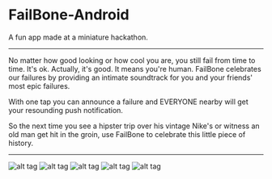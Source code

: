 FailBone-Android
================

A fun app made at a miniature hackathon.

----------------------------------------

No matter how good looking or how cool you are, you still fail from time to time. It's ok. Actually, it's good. It means you're human. FailBone celebrates our failures by providing an intimate soundtrack for you and your friends' most epic failures. 

With one tap you can announce a failure and EVERYONE nearby will get your resounding push notification. 

So the next time you see a hipster trip over his vintage Nike's or witness an old man get hit in the groin, use FailBone to celebrate this little piece of history. 

----------------------------------------

![alt tag](http://i.imgur.com/3spgdAF.jpg)
![alt tag](http://i.imgur.com/cMgSzSJ.jpg)
![alt tag](http://i.imgur.com/ns5znGu.jpg)
![alt tag](http://i.imgur.com/Bgjst59.jpg)
![alt tag](http://i.imgur.com/zP7ZWor.jpg)
